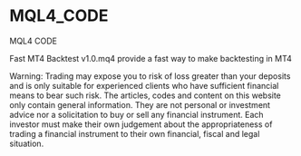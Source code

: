 # MQL4_CODE
MQL4 CODE

Fast MT4 Backtest v1.0.mq4 provide a fast way to make backtesting in MT4


Warning: Trading may expose you to risk of loss greater than your deposits and is only 
suitable for experienced clients who have sufficient financial means to bear such risk. 
The articles, codes and content on this website only contain general information. 
They are not personal or investment advice nor a solicitation to buy or sell any financial instrument. 
Each investor must make their own judgement about the appropriateness of trading a financial instrument 
to their own financial, fiscal and legal situation.
